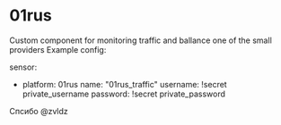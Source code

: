 # 01rus
Custom component for monitoring traffic and ballance one of the small providers
Example config:

sensor:
  - platform: 01rus
    name: "01rus_traffic"
    username: !secret private_username
    password: !secret private_password
    
Спсибо   @zvldz  
    
    
    
